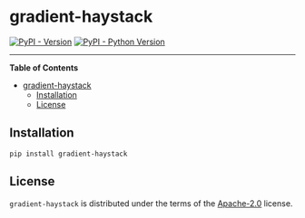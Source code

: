 # gradient-haystack

[![PyPI - Version](https://img.shields.io/pypi/v/gradient-haystack.svg)](https://pypi.org/project/gradient-haystack)
[![PyPI - Python Version](https://img.shields.io/pypi/pyversions/gradient-haystack.svg)](https://pypi.org/project/gradient-haystack)

-----

**Table of Contents**

- [gradient-haystack](#gradient-haystack)
  - [Installation](#installation)
  - [License](#license)

## Installation

```console
pip install gradient-haystack
```

## License

`gradient-haystack` is distributed under the terms of the [Apache-2.0](https://spdx.org/licenses/Apache-2.0.html) license.
